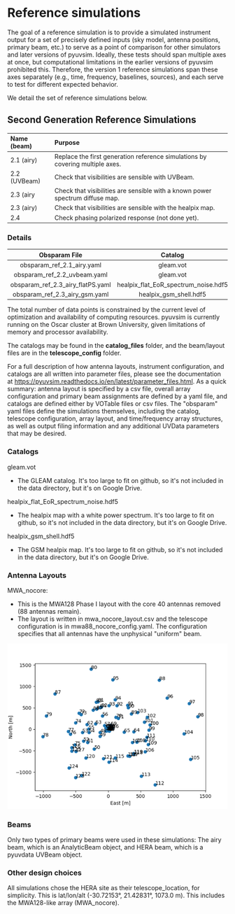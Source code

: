 # Reference simulations
  
The goal of a reference simulation is to provide a simulated instrument output for a set of precisely defined inputs (sky model, antenna positions, primary beam, etc.) to serve as a point of comparison for other simulators and later versions of pyuvsim. Ideally, these tests should span multiple axes at once, but computational limitations in the earlier versions of pyuvsim prohibited this. Therefore, the version 1 reference simulations span these axes separately (e.g., time, frequency, baselines, sources), and each serve to test for different expected behavior.

We detail the set of reference simulations below.


## Second Generation Reference Simulations
 | Name (beam) | Purpose |
 |:-----|:------|
 |2.1 (airy) | Replace the first generation reference simulations by covering multiple axes.|
 |2.2 (UVBeam) | Check that visibilities are sensible with UVBeam.|
 |2.3 (airy | Check that visibilities are sensible with a known power spectrum diffuse map.|
 |2.3 (airy) | Check that visibilities are sensible with the healpix map. |
 |2.4 | Check phasing polarized response (not done yet).|


### Details
|         Obsparam File         |                   Catalog                  | Ntimes | Nfreqs |     Layout    |        Beam       |    Results Filename    |
|:-----------------------------:|:------------------------------------------:|:------:|:------:|:-------------:|:-----------------:|:----------------------:|
|     obsparam_ref_2.1_airy.yaml     | gleam.vot |    60   |    128   |   MWA_nocore  |      airy      | ref_2.1_airy.uvh5 |
|  obsparam_ref_2.2_uvbeam.yaml  |   gleam.vot  |  1 |    128   | MWA_nocore | HERA_UVBeam |  ref_2.2_uvbeam_gleam.uvh5  |
| obsparam_ref_2.3_airy_flatPS.yaml |   healpix_flat_EoR_spectrum_noise.hdf5  |  1 |    128   | MWA_nocore |      airy      | ref_2.3_airy_flatPS.uvh5 |
|  obsparam_ref_2.3_airy_gsm.yaml  |     healpix_gsm_shell.hdf5     |    1   |  128 | MWA_nocore | airy |  ref_2.3_airy_gsm.uvh5  |


The total number of data points is constrained by the current level of optimization and availability of computing resources. pyuvsim is currently running on the Oscar cluster at Brown University, given limitations of memory and processor availability.

The catalogs may be found in the **catalog_files** folder, and the beam/layout files are in the **telescope_config** folder.

For a full description of how antenna layouts, instrument configuration, and catalogs are all written into parameter files, please see the documentation at https://pyuvsim.readthedocs.io/en/latest/parameter_files.html. As a quick summary: antenna layout is specified by a csv file, overall array configuration and primary beam assignments are defined by a yaml file, and catalogs are defined either by VOTable files or csv files. The "obsparam" yaml files define the simulations themselves, including the catalog, telescope configuration, array layout, and time/frequency array structures, as well as output filing information and any additional UVData parameters that may be desired.

### Catalogs

gleam.vot

   - The GLEAM catalog. It's too large to fit on github, so it's not included in the data directory, but it's on Google Drive.

healpix_flat_EoR_spectrum_noise.hdf5

   - The healpix map with a white power spectrum. It's too large to fit on github, so it's not included in the data directory, but it's on Google Drive.

healpix_gsm_shell.hdf5 

   - The GSM healpix map. It's too large to fit on github, so it's not included in the data directory, but it's on Google Drive.


### Antenna Layouts


MWA_nocore:

   - This is the MWA128 Phase I layout with the core 40 antennas removed (88 antennas remain).
   - The layout is written in mwa_nocore_layout.csv and the telescope configuration is in mwa88_nocore_config.yaml. The configuration specifies that all antennas have the unphysical "uniform" beam.

![mwa88_layout.png](../first_generation/Memos/figures/mwa88_layout.png "MWA-88 layout")


### Beams

Only two types of primary beams were used in these simulations: The airy beam, which is an AnalyticBeam object, and HERA beam, which is a pyuvdata UVBeam object.


### Other design choices

All simulations chose the HERA site as their telescope_location, for simplicity. This is lat/lon/alt (-30.72153°, 21.42831°, 1073.0 m). This includes the MWA128-like array (MWA_nocore).
